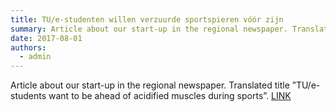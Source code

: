 ```yaml
---
title: TU/e-studenten willen verzuurde sportspieren vóór zijn
summary: Article about our start-up in the regional newspaper. Translated title ”TU/e-students want to be ahead of acidified muscles during sports”.
date: 2017-08-01
authors:
  - admin
---
```


Article about our start-up in the regional newspaper. Translated title ”TU/e-students want to be ahead of acidified muscles during sports”. [LINK](https://www.ed.nl/eindhoven/tu-e-studenten-willen-verzuurde-sportspieren-voor-zijn~ac1dca2e/)
